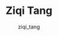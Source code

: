 ---
# this is autogenerated: do not edit
title: Ziqi Tang
author: ziqi_tang
layout: author-bio
jobtitle: Master's Student, Computer Science
bio: Georgia Tech
type: alumn
excerpt: "Visiting Research Scholar, 2017-2019. Ziqi was an undergraduate student from Tsinghua University School of Pharmaceutical Sciences, participating in the UCSF-Ts"
header:
  teaser: /assets/images/people/bio-tang.jpg
papers: 
    - title: Interpretable classification of Alzheimer's disease pathologies with a convolutional neural network pipeline
      excerpt: <u>Tang Z</u>, Chuang KV, DeCarli C, Jin LW, Beckett L, Keiser MJ, Dugger BN. __Nat Commun__. 2019 May 15.
      link: "https://doi.org/10.1038/s41467-019-10212-1"

---